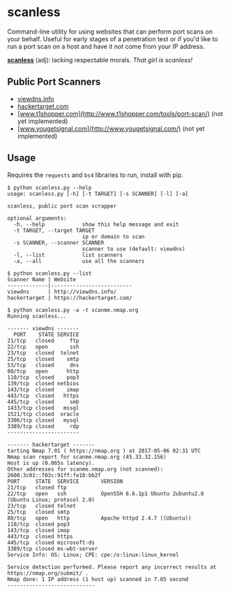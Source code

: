 # scanless

Command-line utility for using websites that can perform port scans on your behalf. Useful for early stages of a penetration test or if you'd like to run a port scan on a host and have it not come from your IP address.

[**scanless**](http://www.urbandictionary.com/define.php?term=scanless) (adj): lacking respectable morals. _That girl is scanless!_

## Public Port Scanners
* [viewdns.info](http://viewdns.info/)
* [hackertarget.com](https://hackertarget.com/nmap-online-port-scanner/)
* [www.t1shopper.com](http://www.t1shopper.com/tools/port-scan/) (not yet implemented)
* [www.yougetsignal.com](http://www.yougetsignal.com/) (not yet implemented)

## Usage
Requires the `requests` and `bs4` libraries to run, install with pip.
```
$ python scanless.py --help
usage: scanless.py [-h] [-t TARGET] [-s SCANNER] [-l] [-a]

scanless, public port scan scrapper

optional arguments:
  -h, --help            show this help message and exit
  -t TARGET, --target TARGET
                        ip or domain to scan
  -s SCANNER, --scanner SCANNER
                        scanner to use (default: viewdns)
  -l, --list            list scanners
  -a, --all             use all the scanners

$ python scanless.py --list
Scanner Name | Website
-------------|--------------------------
viewdns      | http://viewdns.info/
hackertarget | https://hackertarget.com/

$ python scanless.py -a -t scanme.nmap.org
Running scanless...

------- viewdns -------
  PORT    STATE SERVICE
21/tcp   closed     ftp
22/tcp   open       ssh
23/tcp   closed  telnet
25/tcp   closed    smtp
53/tcp   closed     dns
80/tcp   open      http
110/tcp  closed    pop3
139/tcp  closed netbios
143/tcp  closed    imap
443/tcp  closed   https
445/tcp  closed     smb
1433/tcp closed   mssql
1521/tcp closed  oracle
3306/tcp closed   mysql
3389/tcp closed     rdp
-----------------------

------- hackertarget -------
tarting Nmap 7.01 ( https://nmap.org ) at 2017-05-06 02:31 UTC
Nmap scan report for scanme.nmap.org (45.33.32.156)
Host is up (0.065s latency).
Other addresses for scanme.nmap.org (not scanned): 2600:3c01::f03c:91ff:fe18:bb2f
PORT     STATE  SERVICE       VERSION
21/tcp   closed ftp
22/tcp   open   ssh           OpenSSH 6.6.1p1 Ubuntu 2ubuntu2.8 (Ubuntu Linux; protocol 2.0)
23/tcp   closed telnet
25/tcp   closed smtp
80/tcp   open   http          Apache httpd 2.4.7 ((Ubuntu))
110/tcp  closed pop3
143/tcp  closed imap
443/tcp  closed https
445/tcp  closed microsoft-ds
3389/tcp closed ms-wbt-server
Service Info: OS: Linux; CPE: cpe:/o:linux:linux_kernel

Service detection performed. Please report any incorrect results at https://nmap.org/submit/ .
Nmap done: 1 IP address (1 host up) scanned in 7.05 second
----------------------------
```
